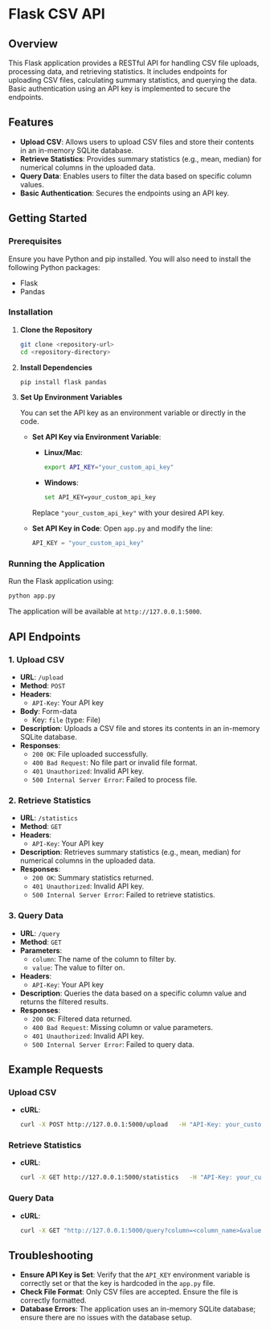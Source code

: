 
# Flask CSV API

## Overview

This Flask application provides a RESTful API for handling CSV file uploads, processing data, and retrieving statistics. It includes endpoints for uploading CSV files, calculating summary statistics, and querying the data. Basic authentication using an API key is implemented to secure the endpoints.

## Features

- **Upload CSV**: Allows users to upload CSV files and store their contents in an in-memory SQLite database.
- **Retrieve Statistics**: Provides summary statistics (e.g., mean, median) for numerical columns in the uploaded data.
- **Query Data**: Enables users to filter the data based on specific column values.
- **Basic Authentication**: Secures the endpoints using an API key.

## Getting Started

### Prerequisites

Ensure you have Python and pip installed. You will also need to install the following Python packages:

- Flask
- Pandas

### Installation

1. **Clone the Repository**

   ```bash
   git clone <repository-url>
   cd <repository-directory>
   ```

2. **Install Dependencies**

   ```bash
   pip install flask pandas
   ```

3. **Set Up Environment Variables**

   You can set the API key as an environment variable or directly in the code.

   - **Set API Key via Environment Variable**:
     - **Linux/Mac**:
       ```bash
       export API_KEY="your_custom_api_key"
       ```
     - **Windows**:
       ```bash
       set API_KEY=your_custom_api_key
       ```
     Replace `"your_custom_api_key"` with your desired API key.

   - **Set API Key in Code**:
     Open `app.py` and modify the line:
     ```python
     API_KEY = "your_custom_api_key"
     ```

### Running the Application

Run the Flask application using:

```bash
python app.py
```

The application will be available at `http://127.0.0.1:5000`.

## API Endpoints

### 1. Upload CSV

- **URL**: `/upload`
- **Method**: `POST`
- **Headers**:
  - `API-Key`: Your API key
- **Body**: Form-data
  - Key: `file` (type: File)
- **Description**: Uploads a CSV file and stores its contents in an in-memory SQLite database.
- **Responses**:
  - `200 OK`: File uploaded successfully.
  - `400 Bad Request`: No file part or invalid file format.
  - `401 Unauthorized`: Invalid API key.
  - `500 Internal Server Error`: Failed to process file.

### 2. Retrieve Statistics

- **URL**: `/statistics`
- **Method**: `GET`
- **Headers**:
  - `API-Key`: Your API key
- **Description**: Retrieves summary statistics (e.g., mean, median) for numerical columns in the uploaded data.
- **Responses**:
  - `200 OK`: Summary statistics returned.
  - `401 Unauthorized`: Invalid API key.
  - `500 Internal Server Error`: Failed to retrieve statistics.

### 3. Query Data

- **URL**: `/query`
- **Method**: `GET`
- **Parameters**:
  - `column`: The name of the column to filter by.
  - `value`: The value to filter on.
- **Headers**:
  - `API-Key`: Your API key
- **Description**: Queries the data based on a specific column value and returns the filtered results.
- **Responses**:
  - `200 OK`: Filtered data returned.
  - `400 Bad Request`: Missing column or value parameters.
  - `401 Unauthorized`: Invalid API key.
  - `500 Internal Server Error`: Failed to query data.

## Example Requests

### Upload CSV

- **cURL**:
  ```bash
  curl -X POST http://127.0.0.1:5000/upload   -H "API-Key: your_custom_api_key"   -F "file=@path/to/your/file.csv"
  ```

### Retrieve Statistics

- **cURL**:
  ```bash
  curl -X GET http://127.0.0.1:5000/statistics   -H "API-Key: your_custom_api_key"
  ```

### Query Data

- **cURL**:
  ```bash
  curl -X GET "http://127.0.0.1:5000/query?column=<column_name>&value=<value>"   -H "API-Key: your_custom_api_key"
  ```

## Troubleshooting

- **Ensure API Key is Set**: Verify that the `API_KEY` environment variable is correctly set or that the key is hardcoded in the `app.py` file.
- **Check File Format**: Only CSV files are accepted. Ensure the file is correctly formatted.
- **Database Errors**: The application uses an in-memory SQLite database; ensure there are no issues with the database setup.



